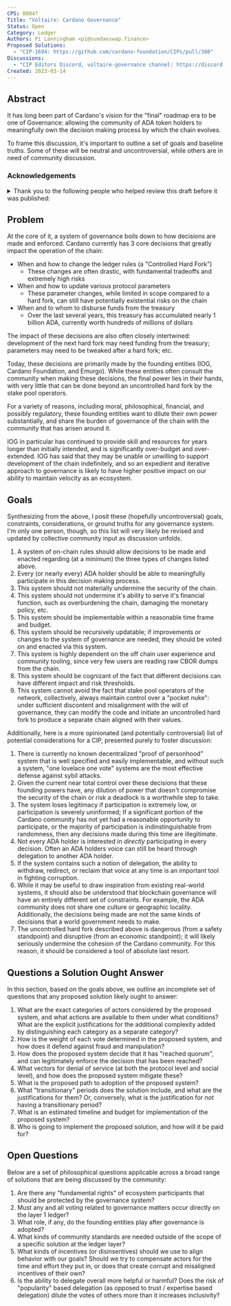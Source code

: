 ```yaml
---
CPS: 0004?
Title: "Voltaire: Cardano Governance"
Status: Open
Category: Ledger
Authors: Pi Lanningham <pi@sundaeswap.finance>
Proposed Solutions:
  - "CIP-1694: https://github.com/cardano-foundation/CIPs/pull/380"
Discussions:
  - "CIP Editors Discord, voltaire-governance channel: https://discord.gg/hdqHwSgWvG)"
Created: 2023-03-14
---
```


## **Abstract**

It has long been part of Cardano's vision for the "final" roadmap era to be one of Governance: allowing the community of ADA token holders to meaningfully own the decision making process by which the chain evolves.

To frame this discussion, it's important to outline a set of goals and baseline truths. Some of these will be neutral and uncontroversial, while others are in need of community discussion.

### **Acknowledgements**
<details>
<summary> Thank you to the following people who helped review this draft before it was published: </summary>

 * Adam K. Dean
 * Jared Corduan
 * Vanessa Harris
 * HeptaSean

</details>

## **Problem**

At the core of it, a system of governance boils down to how decisions are made and enforced.  Cardano currently has 3 core decisions that greatly impact the operation of the chain:

 - When and how to change the ledger rules (a "Controlled Hard Fork")
   - These changes are often drastic, with fundamental tradeoffs and extremely high risks
 - When and how to update various protocol parameters
   - These parameter changes, while limited in scope compared to a hard fork, can still have potentially existential risks on the chain
 - When and to whom to disburse funds from the treasury
   - Over the last several years, this treasury has accumulated nearly 1 billion ADA, currently worth hundreds of millions of dollars

The impact of these decisions are also often closely intertwined: development of the next hard fork may need funding from the treasury; parameters may need to be tweaked after a hard fork; etc.

Today, these decisions are primarily made by the founding entities (IOG, Cardano Foundation, and Emurgo). While these entities often consult the community when making these decisions, the final power lies in their hands, with very little that can be done beyond an uncontrolled hard fork by the stake pool operators.

For a variety of reasons, including moral, philosophical, financial, and possibly regulatory, these founding entities want to dilute their own power substantially, and share the burden of governance of the chain with the community that has arisen around it.

IOG in particular has continued to provide skill and resources for years longer than initially intended, and is significantly over-budget and over-extended. IOG has said that they may be unable or unwilling to support development of the chain indefinitely, and so an expedient and iterative approach to governance is likely to have higher positive impact on our ability to maintain velocity as an ecosystem.

## **Goals**

Synthesizing from the above, I posit these (hopefully uncontroversial) goals, constraints, considerations, or ground truths for any governance system. I'm only one person, though, so this list will very likely be revised and updated by collective community input as discussion unfolds.

1. A system of on-chain rules should allow decisions to be made and enacted regarding (at a minimum) the three types of changes listed above.
2. Every (or nearly every) ADA holder should be able to meaningfully participate in this decision making process.
3. This system should not materially undermine the security of the chain.
4. This system should not undermine it's ability to serve it's financial function, such as overburdening the chain, damaging the monetary policy, etc.
5. This system should be implementable within a reasonable time frame and budget.
6. This system should be recursively updatable; if improvements or changes to the system of governance are needed, they should be voted on and enacted via this system.
7. This system is highly dependent on the off chain user experience and community tooling, since very few users are reading raw CBOR dumps from the chain.
8. This system should be cognizant of the fact that different decisions can have different impact and risk thresholds.
9. This system cannot avoid the fact that stake pool operators of the network, collectively, always maintain control over a "pocket nuke": under sufficient discontent and misalignment with the will of governance, they can modify the code and initiate an uncontrolled hard fork to produce a separate chain aligned with their values.

Additionally, here is a more opinionated (and potentially controversial) list of potential considerations for a CIP, presented purely to foster discussion:

1. There is currently no known decentralized "proof of personhood" system that is well specified and easily implementable, and without such a system, "one lovelace one vote" systems are the most effective defense against sybil attacks.
2. Given the current near total control over these decisions that these founding powers have, any dilution of power that doesn't compromise the security of the chain or risk a deadlock is a worthwhile step to take.
3. The system loses legitimacy if participation is extremely low, or participation is severely uninformed; If a significant portion of the Cardano community has not yet had a reasonable opportunity to participate, or the majority of participation is indinstinguishable from randomness, then any decisions made during this time are illegitimate.
4. Not every ADA holder is interested in *directly* participating in every decision. Often an ADA holders voice can still be heard through delegation to another ADA holder.
5. If the system contains such a notion of delegation, the ability to withdraw, redirect, or reclaim that voice at any time is an important tool in fighting corruption.
6. While it may be useful to draw inspiration from existing real-world systems, it should also be understood that blockchain governance will have an entirely different set of constraints.  For example, the ADA community does not share one culture or geographic locality. Additionally, the decisions being made are not the same kinds of decisions that a world government needs to make.
7. The uncontrolled hard fork described above is dangerous (from a safety standpoint) and disruptive (from an economic standpoint); it will likely seriously undermine the cohesion of the Cardano community. For this reason, it should be considered a tool of absolute last resort.

## **Questions a Solution Ought Answer**

In this section, based on the goals above, we outline an incomplete set of questions that any proposed solution likely ought to answer:

1. What are the exact categories of actors considered by the proposed system, and what actions are available to them under what conditions? What are the explicit justifications for the additional complexity added by distinguishing each category as a separate category?
2. How is the weight of each vote determined in the proposed system, and how does it defend against fraud and manipulation?
3. How does the proposed system decide that it has "reached quorum", and can legitimately enforce the decision that has been reached?
4. What vectors for denial of service (at both the protocol level and social level), and how does the proposed system mitigate these?
5. What is the proposed path to adoption of the proposed system?
6. What "transitionary" periods does the solution include, and what are the justifications for them? Or, conversely, what is the justification for *not* having a transitionary period?
7. What is an estimated timeline and budget for implementation of the proposed system?
8. Who is going to implement the proposed solution, and how will it be paid for?

## **Open Questions**

Below are a set of philosophical questions applicable across a broad range of solutions that are being discussed by the community:

1. Are there any "fundamental rights" of ecosystem participants that should be protected by the governance system?
2. Must any and all voting related to governance matters occur directly on the layer 1 ledger?
3. What role, if any, do the founding entities play after governance is adopted?
4. What kinds of community standards are needed outside of the scope of a specific solution at the ledger layer?
5. What kinds of incentives (or disinsentives) should we use to align behavior with our goals? Should we try to compensate actors for the time and effort they put in, or does that create corrupt and misaligned incentives of their own?
6. Is the ability to delegate overall more helpful or harmful? Does the risk of "popularity" based delegation (as opposed to trust / expertise based delegation) dilute the votes of others more than it increases inclusivity?
